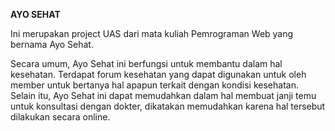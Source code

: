 **AYO SEHAT**

Ini merupakan project UAS dari mata kuliah Pemrograman Web yang bernama Ayo Sehat.

Secara umum, Ayo Sehat ini berfungsi untuk membantu dalam hal kesehatan. Terdapat forum kesehatan yang 
dapat digunakan untuk oleh member untuk bertanya hal apapun terkait dengan kondisi kesehatan. 
Selain itu, Ayo Sehat ini dapat memudahkan dalam hal membuat janji temu untuk konsultasi 
dengan dokter, dikatakan memudahkan karena hal tersebut dilakukan secara online. 
